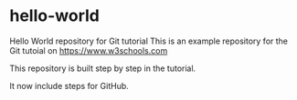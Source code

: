 # hello-world
Hello World repository for Git tutorial
This is an example repository for the Git tutoial on https://www.w3schools.com

This repository is built step by step in the tutorial. 

It now include steps for GitHub.
